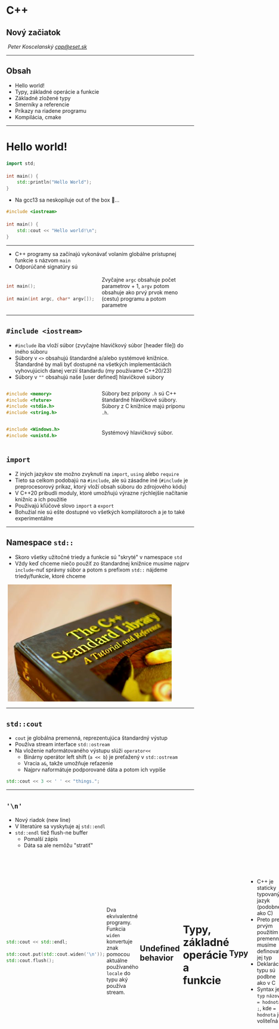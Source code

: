# C++

## Nový začiatok

*Peter Koscelanský <cpp@eset.sk>* <!-- .element: class="author" -->

---

## Obsah

* Hello world!
* Typy, základné operácie a funkcie
* Základné zložené typy
* Smerníky a referencie
* Príkazy na riadene programu
* Kompilácia, cmake

---

# Hello world!

```cpp
import std;

int main() {
    std::println("Hello World");
}
```

* Na gcc13 sa neskopiluje out of the box 🧐...
<!-- .element: class="fragment" -->


```cpp
#include <iostream>
 
int main() {
    std::cout << "Hello world!\n";
}
```

---

* C++ programy sa začínajú vykonávať volaním globálne prístupnej funkcie s názvom `main`
* Odporúčané signatúry sú

<div style="display: flex; align-items: center;">
<div style="flex: 1;">

```cpp
int main();

int main(int argc, char* argv[]);
```
</div>
<div style="flex: 1;">

Zvyčajne `argc` obsahuje počet parametrov + 1, `argv` potom obsahuje ako prvý prvok meno (cestu) programu a potom parametre
</div>
</div>

---

## `#include <iostream>`

* `#include` iba vloží súbor (zvyčajne hlavičkový súbor [header file]) do iného súboru 
* Súbory v `<>` obsahujú štandardné a/alebo systémové knižnice. Štandardné by mali byť dostupné na všetkých implementáciách vyhovujúcich danej verzií štandardu (my používame C++20/23)
* Súbory v `""` obsahujú naše [user defined] hlavičkové súbory

<div style="display: flex; align-items: center;">
<div style="flex: 1;">

```cpp
#include <memory>
#include <future>
#include <stdio.h>
#include <string.h>
```
</div>
<div style="flex: 1;">

Súbory bez prípony `.h` sú C++ štandardné hlavičkové súbory. Súbory z C knižnice majú príponu `.h`. 
</div>
</div>

<div style="display: flex; align-items: center;">
<div style="flex: 1;">

```cpp
#include <Windows.h>
#include <unistd.h>
```
</div>
<div style="flex: 1;">

Systémový hlavičkový súbor.
</div>
</div>


## `import`

* Z iných jazykov ste možno zvyknutí na `import`, `using` alebo `require`
* Tieto sa celkom podobajú na `#include`, ale sú zásadne iné (`#include` je preprocesorový príkaz, ktorý vloží obsah súboru do zdrojového kódu)
* V C++20 pribudli moduly, ktoré umožňujú výrazne rýchlejšie načítanie knižníc a ich použitie
* Použivajú kľúčové slovo `import` a `export`
* Bohužial nie sú ešte dostupné vo všetkých kompilátoroch a je to také experimentálne

---

## Namespace `std::`

* Skoro všetky užitočné triedy a funkcie sú "skryté" v namespace `std`
* Vždy keď chceme niečo použiť zo štandardnej knižnice musíme najprv `include`-nuť správny súbor a potom s prefixom `std::` nájdeme triedy/funkcie, ktoré chceme 

![Kniha C++ štandardná knižnica](./lectures/2_basics/c++-standard-lib.png)

---

## `std::cout`

* `cout` je globálna premenná, reprezentujúca štandardný výstup
* Používa stream interface `std::ostream`
* Na vloženie naformátovaného výstupu slúži `operator<<`
    * Binárny operátor left shift (`a << b`) je preťažený v `std::ostream`
    * Vracia `a&`, takže umožňuje reťazenie 
    * Najprv naformátuje podporované dáta a potom ich vypíše

```cpp
std::cout << 3 << ' ' << "things.";
```

---

## `'\n'`

* Nový riadok (new line)
* V literatúre sa vyskytuje aj `std::endl`
* `std::endl` tiež flush-ne buffer
    * Pomalší zápis
    * Dáta sa ale nemôžu "stratiť"

<div style="display: flex; align-items: center;">
<div style="flex: 1;">

```cpp
std::cout << std::endl;

std::cout.put(std::cout.widen('\n'));
std::cout.flush();
```
</div>
<div style="flex: 1;">

Dva ekvivalentné programy. Funkcia `widen` konvertuje znak pomocou aktuálne používaného `locale` do typu aký používa stream.
</div>

---

## Undefined behavior

![Unicorns and rainbows](./lectures/2_basics/unicorn.png)

---

# Typy, základné operácie a funkcie

---

## Typy

* C++ je staticky typovaný jazyk (podobne ako C)
* Preto pred prvým použitím premennej musíme definovať jej typ
* Deklarácie typu sú podbne ako v C
* Syntax je `typ` `názov` `= hodnota` `;`, kde `= hodnota` je voliteľná

```cpp
int i; // signed integer uninitialized (0 or undefined)
```

---

## Primitívne typy

* Všetky typy z jazyka C sú podporované

```cpp
int i; // signed integer uninitialized (0 or undefined)
unsigned int u = 1337ul; // unsigned integer
bool ok = false; // true/false
double pi = 3.14159; // floating point double precision
float e = 2.71828f; // floating point single precision
char c = 'a'; // variant of ISO646 - ASCII
size_t n = 1'000'000'000; // possible to separate with "'"
```

* `short`, `long`, `long long` (rozdielne znamienkové signed typy)
* `unsigned short`, `unsigned`, `unsigned long` (pre neznamienkové typy)

---

## Presná bitová veľkosť

* `long` je na niektorej platforme 32bit a na inej 64bit, podobne aj `size_t`
* Riešia to typy definované v súbore `#include <cstdint>`
* Nemusia byť definované na všetkých platformách (`CHAR_BITS == 8`)
* Odporúčame zvyknúť si skoro vždy používať tieto typy

```cpp
int8_t i8 = 127;
int16_t i16 = 32'000;
uint32_t u32 = 4'000'000'000;
int64_t i64 = 10'000'000'000'000;
```

note: CHAR_BITS je nastavené na číslo, ktoré reprezentuje počet bitov c type `char`. Všetky platformy (napr. POSIX), ale požadujú `8`.

---

## Usporiadanie v pamäti

* Každá premenná ma v pamäti miesto, ktoré sa dá zistiť pomocou operátora `&`
* Veľkosť typov je do istej miery závislá od implementácie a dá sa zistiť pomocou operátora `sizeof`
* Veľkosti sú v "char units" a nie bajtoch (zvyčajne je ale char unit 8bitov)

<div style="display: flex; align-items: center;">
<div style="flex: 1;">

```cpp
std::cout << sizeof(bool) << '\n'; // 1
std::cout << sizeof(short) << '\n'; // 2
std::cout << sizeof(float) << '\n'; // 4
std::cout << sizeof(long) << '\n'; // 4
std::cout << sizeof(long long) << '\n'; // 8
std::cout << sizeof(double) << '\n'; // 8
```
</div>
<div style="flex: 1;">

Na MS Windows Visual Studio je `long` 4, na gcc je 8.
</div>


## `std::adressof`

* Operátor `&` má jeden problém, môže byť preťažený a potom nevracia adresu premennej
* Je to síce zlý dizajn, ale keď budeme používať kód napísaný inými ľuďmi, môže sa to stať
* Riešením je použiť funkciu `std::addressof` z hlavičkového súboru `<memory>`

```cpp
#include <memory>

int* p = std::addressof(x);
```

---

## Zarovnanie typov (alignment)

* Každý typ má požiadavku na zarovnanie v pamäti (na aký násobok musí začať adresa typu)
   * Typ so zarovnaním 4 musí začínať na adrese deliteľnej 4, teda `0x0badc0d8` je OK, `0x0badc0d5` už nie
* V C++11 pribudol operátor `alignof`, ktorý vráti zarovnanie typu
* Zarovnanie je dôležité pre efektivitu a správne fungovanie na niektorých architektúrach

```cpp
std::cout << alignof(char) << '\n';    // Typicky 1
std::cout << alignof(int) << '\n';     // Typicky 4
std::cout << alignof(double) << '\n';  // Typicky 8

struct alignas(16) aligned_struct {
    int x;
};
std::cout << alignof(aligned_struct) << '\n'; // 16
```

---

## Neinicializované premenné

* Vždy inicializujte všetky premenné
    * Niektoré majú zmysluplný defaultný konštruktor 
    * Niektoré treba inicializovať explicitne

```cpp
int i = 4; // OK explicit
std::string s = "string"; // OK explicit
int j; // wrong 
std::string t; // OK, string has constructor 

int *p = nullptr; //OK
int *r; // wrong
```

---

## Deklarácia premenných

* Vždy deklarujte premenné najneskôr ako sa dá
    * Premenné patria do najvnútornejšieho scope-u
    * Toto pravidlo podporuje predchádzajúce

```cpp
int i = 0; // wrong
for (i = 0; i < 10; ++i) { } 

for (int j = 0; j < 10; ++j) { } // OK
```

<div style="display: flex; align-items: center;">
<div style="flex: 7;">

```cpp
int k = 0;
for (int i = 0; i < 10; ++i) {
    k = i * i;
    // use k
}
```
</div>
<div style="flex: 1;">
❌
</div>
</div>

<div style="display: flex; align-items: center;">
<div style="flex: 7;">

```cpp
for (int i = 0; i < 10; ++i) {
    int k = i * i;
    // use k
}
```
</div>
<div style="flex: 1;">
✅
</div>
</div>


### Existuje jedna výnimka 

* V cykloch, ktoré sú krátke a vykonávajú sa často, môžeme ušetriť veľa alokácií ak presunieme niektoré premenné pred cyklus (stále ich treba inicializovať)

```cpp
for (int i = 0; i < n; ++i) {
    std::string bad = "Very long... string";
    // use string
}
```

```cpp
std::string good;
for (int i = 0; i < n; ++i) {
    good.assign("Very long... string");
    // use string
}
```

* Neplatí pre typy ako `int`, `double` a smerníky. Ich inicializácia nič nestojí. 

---

## C++ špeciality

<div style="display: flex; align-items: center;">
<div style="flex: 1;">

```cpp
int i = 7;
```
</div>
<div style="flex: 1;">

```cpp
int j(7);
```
</div>
<div style="flex: 1;">

```cpp
int k{ 7 };
```
</div>
</div>

* Okrúhle zátvorky pridané pre kompatibilitu s konštruktormi 
* Kučeravé zátvorky (C++11) pre lepšiu inicializáciu a chytenie bežných chýb počas kompilácie
* Primitívne typy by mali byť hneď inicializované

```cpp
int i = 4.2; // warning narrowing
int j(4.2); // warning narrowing
int k{ 4.2 }; // error
```


## Automatická dedukcia

* V C++11 štandarde predefinovali význam kľúčového slova `auto`

```cpp
auto i = 5; // int  
auto j = 7.5; // double 
auto sq = sqrt(i); // whatever returns sqrt (double in this case)
auto first_name = "Bjarne"; // const char*, not std::string
auto surname = std::string("Stroustrup"); // std::string

auto *ptr = &i; // int 
auto ptr = &i; // int*
auto* ptr = i; // compilation error  
```

* `auto*` sa nedá použiť ak vydedukovaný typ nie je smerník


* Ak potrebujeme presné číslené typy musíme použiť suffixy
   * `u` alebo `U` pre `unsigned int`
   * `l` alebo `L` pre `long`
   * `ll` alebo `LL` pre `long long`
   * `zu` pre `size_t` (C++23)

```cpp
auto a = 10l; // long
auto b = 20ul; // unsigned long
auto c = 30ull; // usigned long long
```


## Pridlhé názvy typov 

* Týka sa hlavne šablón (`template`s)
* Slovo `auto` umožní odstrániť veľa nezaujímavého písania a šumu
* Netreba to ale preháňať

```cpp
#include <map>
#include <utility>
#include <string>
 
int main() {
    std::map<std::string, std::pair<std::string, int>> employees;
 
    auto it = employees.find("Herb Sutter"); 
    std::map<std::string, std::pair<std::string, int>>::iterator it2 = it;
}

```

---

## Almost always use `auto`

* Herb Sutter prišiel s myšlienkou, že vždy by sme mali používať `auto`

<div style="display: flex; align-items: center;">
<div style="flex: 1;">

```cpp
short i = 7;
std::string s = "default";
short* = &i;
```
</div>
<div style="flex: 1;">

```cpp
auto i = short(7);
auto s = std::string("default");
auto* = &i;
```
</div>
</div>

* Vyzerá to, že by to mohlo byť menej efektívne (kópia?) ale v skutočnosti si s tým kompilátor poradí
* Výhodou je, že typ nemôže ostať neinicializovaný, keďže `auto x;` je chyba kompilácie
* Rovnako ak zmeníme jeden typ, pomocou `decltype` vieme automaticky upraviť ďalšie

<div style="display: flex; align-items: center;">
<div style="flex: 1;">

```cpp
float f = 1.23;
float g = 0;
```
</div>
<div style="flex: 1;">

```cpp
auto f = 1.23f;
decltype(f) g = 0;
```
</div>
</div>

---

## `enum`

* `enum` je v podstate iba pomenované celé číslo
* Problém je, že takéto `enum`y nám zaplňujú globálny namespace, kedže hodnoty sa dá použiť bez názvu `enum`u

<div style="display: flex; align-items: center;">
<div style="flex: 1;">

```cpp
enum color {
  red = 0,
  blue, // 1
  green = 10,
  yellow, // 11
};
```
</div>
<div style="flex: 1;">

```cpp
color a = red;
color b = color::blue;
auto c = green;
int d = yellow;
```
</div>
</div>

<div class="fragment">

* Všetky premenné vpravo sa podarí skompilovať
* Často sa hodnoty `enum`u prefixovali názvom (napr. `color_red`, `color_blue`, `color_green` ...)
</div>


### scoped enums

* V C++11 pribudla možnosť vytvoriť scoped enums
* Používa sa kľúčové slovo `class`

<div style="display: flex; align-items: center;">
<div style="flex: 1;">

```cpp
enum class color {
  red = 0,
  blue, // 1
  green = 10,
  yellow, // 11
};
```
</div>
<div style="flex: 1;">

```cpp
color a = red;
color b = color::blue;
auto c = green;
int d = yellow;
int e = color::yellow;
```
</div>
</div>

<div class="fragment">

* Iba predmenná `b` vpravo sa podarí skompilovať
* Strácame automatickú konverziu na `int`
</div>


### fixed underlying type

* Každý `enum` má číselný typ, ktorý tvorí jeho základ, tento určuje veľkosť aj zarovnanie
* Pred C++11 mal každý enum typ `int` (alebo iný číselný typ, ktorý vie reprezentovať všetky hodnoty `enum`u)
* Od C++11 to vieme priamo definovať

<div style="display: flex; align-items: center;">
<div style="flex: 1;">

```cpp
enum color : uint32_t {
  red = 0,
  blue, // 1
  green = 10,
  yellow, // 11
};
```
</div>
<div style="flex: 1;">

```cpp
enum class color : uint32_t {
  red = 0,
  blue, // 1
  green = 10,
  yellow, // 11
};
```
</div>
</div>

---

## Základné operácie

* Všetky `+`, `-`, `*`, `/`, `%`, `++`, `--`, `|`, `&`, `^`, `&&`, `||`, `==`, `!=`, `<=`, `>=`, `<`, `>`, `=`, `?:`, `!`, `~` pracujú ako sa od nich očakáva, dokonca sú preťažené pre zložitejšie typy (tam kde to dáva zmysel)
* Precedencia je definovaná v štandarde, pri pochybnostiach je lepšie použiť zátvorky
* **PROTIP**: Nikdy neignorujte upozornenia kompilátora (ako napríklad priradenie v `if` príkaze)


<table style="font-size: 70%;">
  <tr>
    <th>Meno</th>
    <th>Operátor</th>
    <th>Príklad</th>
    <th>Výsledok</th>
  </tr>
  <tr>
    <td>Operátor priradenia</td>
    <td><code>=</code></td>
    <td><code>a = b</code></td>
    <td><code>a</code> bude mať rovnakú hodnotu ako <code>b</code>, výsledkom je <code>&a</code></td>
  </tr>
  <tr>
    <td>Aritmeticke operátory</td>
    <td><code>+</code>, <code>-</code>, <code>*</code></td>
    <td><code>a + b</code></td>
    <td>Ako štandardné matematické operácie, výsledkom je nová hodnota</td>
  </tr>
  <tr>
    <td>Operátor delenia</td>
    <td><code>/</code></td>
    <td><code>a / b</code></td>
    <td>Ak sú oba typy celočíselné, tak celočíselné delenie, inak bežné floating point delenie</td>
  </tr>
  <tr>
    <td>Operátor zvyšku</td>
    <td><code>%</code></td>
    <td><code>a % b</code></td>
    <td>Zvyšok po celočíselnom delení, funguje ina celočíselných hodnotách</td>
  </tr>
  <tr>
    <td>Aritmetické priradenia</td>
    <td><code>+=</code>, <code>-=</code>, <code>*=</code>, <code>/=</code>, <code>%=</code></td>
    <td><code>a += b</code></td>
    <td>Rovnaké ako <code>a = a + b;</code>.</td>
  </tr>
  <tr>
    <td>Prefix/postfix inkrement</td>
    <td><code>++</code>, <code>--</code></td>
    <td><code>++a</code></td>
    <td>Rovnaké ako <code>a += 1;</code>.</td>
  </tr>
  <tr>
    <td>Relačné operátory</td>
    <td><code><=</code>, <code>>=</code>, <code>==</code>, <code>!=</code>, <code><</code>, <code>></code></code></td>
    <td><code>a <= b</code></td>
    <td>Výsledok je <code>true</code> alebo <code>false</code>, <code>!=</code> je nerovnosť.</td>
  </tr>
  <tr>
    <td>Logické operátory</td>
    <td><code>&&</code>, <code>||</code></td>
    <td><code>a && b</code></td>
    <td>Výsledok je <code>true</code> ak sú <code>a</code> aj <code>b</code> pravda, inak <code>false</code>.</td>
  </tr>
  <tr>
    <td>Operátor negácie</td>
    <td><code>!</code></td>
    <td><code>!a</code></td>
    <td>Výsledok je <code>true</code> ak je <code>a</code> nepravda, a naopak.</td>
  </tr>
  <tr>
    <td>Bitové operácie</td>
    <td><code>&</code>, <code>|</code>, <code>^</code></td>
    <td><code>a & b</code></td>
    <td>Výsledok je bitový AND.</td>
  </tr>
  <tr>
    <td>Address of</td>
    <td><code>&</code></td>
    <td><code>&a</code></td>
    <td>Adresa premennej <code>a</code>.</td>
  </tr>
  <tr>
    <td>Dereferencia</td>
    <td><code>*</code></td>
    <td><code>*a</code></td>
    <td>Hodnota na adrese v premennej <code>a</code>.</td>
  </tr>
</table>


### Príklad 

```cpp
int a{ 7 * 5 }; // 35
int b{ 12 / 5 }; // 2
int c{ a++ }; // 35, a: 36
double f{ 12 / 5 }; // 2
double g{ 12 / 5. }; // 2.4 (actually 2.399999999999)
```

```cpp
bool even_c = (c % 2) == 0;
bool lower_f = f < g;
bool ok = even_c && !lower_f;
```

```cpp
unsigned x = 0x000000ff; // 255
unsigned char b = 0b11010001; // 209
unsigned y = ~x | 1; // 0xffffff01
unsigned z = x & y; // 0x00000001
```

```cpp
int a = 10;
a += 7; // 17, a = a + 7
a %= 6; // 5, a = a % 6
a ^= a; // 0, a = a XOR a
```

---

## Používajte zátvorky

```cpp
int i = 0x10001001;
if (i & 2 == 2) {
  std::cout << "Will this print?\n";
}
```

<div class="fragment">

Áno. `==` má vyššiu precedencia ako `&`.

```cpp
int i = 0x10001001;
if ((i & 2) == 2) {
  std::cout << "Will this print?\n";
}
```

Občas je to v poriadku aj bez, záleží aj od osobných preferencií

```cpp
int i = 1;
if (i == 2 || i == 3) {
  std::cout << "i is 2 or 3.\n";
}
```
</div>

---

## Ternárny operátor

* `?:` je jediný operátor, ktorý používa tri operandy
* Užitočný pri jednoduchých podmienkach
* `a = pred ? op1 : op2;`
* Ak je predikát (`pred`) splnený, potom je výsledok `op1`, inak `op2`

```cpp
bool b = true /* some predicate */;
auto t = b ? 1 : 4; // 1
auto u = !b ? 1.0 : 4; // 4.
auto v = b ? 1 : "4"; // will not compile
```

Druhý a tretí operand musia byť kompatibilné, inak zlyhá kompilácia.


### C vs C++

Ternárny operátor sa vyhodnocuje trochu inak v C

```cpp
int a, b;
// fill up a

a>=0? b=1 : b=2;
```

<div class="fragment">

V C sa nedá skompilovať

```cpp
(a>=0 ? b=1 : b) = 2; // illegal in C
```

C++ má iné pravidlá

```cpp
a >= 0 ? (b = 1) : (b = 2); // OK C++
```
</div>

---

## Funkcie

* Funkcie musia mať, rovnako ako v C, návratový typ a zoznam parametrov
* Hodnoty sa vracajú z funkcií pomocou kľúčového slova `return`
* Ak je návratový "typ" `void`, potom funkcia nevracia nič a `return` iba skončí vykonávanie

```cpp
int rectangle(int a, int b) {
  return 2*a*b + 2*a*a + 2*b*b;
}
```

```cpp
void print_rectangle(int a, int b) {
  std::cout << rectangle(a, b) << '\n';
  return; // no need to add return as last statement
}
```

Ak má funkcia návratový typ, potom musí obsahovať aspoň jeden `return`.


### Aký je výsledok nasledujúceho kódu

```cpp
int a = 1; 
int k = std::max(++a, a++);
```
<div class="fragment">

Jedna z často vyskytujúcich odpovedí je 2, pretože výsledkom prefixového inkrementu je už zväčšená hodnota 

```cpp
int k = std::max(2, 1); // ++a is evaluated first
```

```cpp
int k = std::max(3, 1); // a++ is evaluated first
```
</div>

<div class="fragment">

Poradie vyhodnocovania parametrov funkcie je nedefinované (nešpecifikované od C++17)
</div>


### Sekvenčné body (sequence points)

* Sekvenčné body sú miesta v programe, kde sa garantuje, že všetky vedľajšie efekty predchádzajúcich vyhodnotení boli dokončené, a žiadne vedľajšie efekty nasledujúcich vyhodnotení ešte nezačali.
* Pred samotným vykonaním funkcie sa najprv vyhodnotia všetky jej parametre, ale ich poradie vyhodnotenia nie je garantované.
* Medzi dvoma sekvenčnými bodmi sa konkrétna premenná môže modifikovať maximálne jedenkrát. Ak sa premenná modifikuje viackrát medzi sekvenčnými bodmi, nastáva nedefinované správanie.
* Vyhnite sa používaniu operátorov `++`, `--` a `=` (priradenie) v rámci komplexných výrazov, najmä ak sa tieto operátory aplikujú na tú istú premennú. Napríklad výraz ako `std::max(++a, a++)` má nedefinované správanie, pretože poradie vyhodnotenia parametrov nie je garantované.

Od C++17 sa už nepoužíva termín "sequence points", ale hovorí sa o "sequenced before" (sequenced relationships), ktoré presnejšie definujú poradie operácií.

---

# Základné "zložené" typy

---

## Polia

* Jednoduché C polia sú tiež funkčné v C++
* Najrýchlejšie, pretože polia sú vložené do objektov (funkcií)
* Alokované na stack-u

```cpp
int a[100]; // array of 100 ints
char b[sizeof(a)]; // array of 400(?) chars
bool c[10][10]; // array of 10 arrays of 10 bools
```

* Nevýhody
   * Veľkosť musí byť známa počas kompilácie, `int a[n];` je platné C99, ale nie C++20
   * Zaberá pamäť, aj keď program nevyužíva celú kapacitu 
* V poriadku do pár stoviek bajtov


### Inicializácia poľa

<ul>
  <!-- we need this to compensate for default margin and i do not want to create new one off class -->
  <style scoped>
    p {
        margin: 0.3em !important;
    }
  </style>
  <li style="display: flex;">
    <div style="flex: 1;">

```cpp
int x[10];
```
</div>
    <div style="flex: 2;">
  
Pole desiatich `int`ov, ktoré *nie je* inicializované.
</div>
  </li>

  <li class="fragment" style="display: flex;">
    <div style="flex: 1;">

```cpp
std::string x[10];
```
</div>
    <div style="flex: 2;">
  
Pole desiatich `std::string`ov, ktoré sú inicializované na prázdne reťazce.
</div>
  </li>

  <li class="fragment" style="display: flex;">
    <div style="flex: 1;">

```cpp
int x[10] = {};
```
</div>
    <div style="flex: 2;">
  
Pole desiatich `int`ov, ktoré *je* inicializované na hodnoty `0`.
</div>
  </li>

  <li class="fragment" style="display: flex;">
    <div style="flex: 1;">

```cpp
int x[10] = { 1, 2, 3};
```
</div>
    <div class="fragment" style="flex: 2;">
  
Pole desiatich `int`ov, ktoré *je* inicializované na hodnoty `1, 2, 3, 0, 0, ...`.
</div>
  </li>

  <li class="fragment" style="display: flex;">
    <div style="flex: 1;">

```cpp
int x[] = { 1, 2, 3 };
```
</div>
    <div style="flex: 2;">
  
Pole troch `int`ov, ktoré *je* inicializované na hodnoty `1, 2, 3`.
</div>
  </li>

  <li class="fragment" style="display: flex;">
    <div style="flex: 1;">

```cpp
int x[3] = { 1, 2, 3, 4 };
```
</div>
    <div style="flex: 2;">
  
Kompilačná chyba (*too many initializers*).
</div>
  </li>

</ul>


### Prístup k prvkom poľa

* Máme na výber `operator[]`, alebo priamo aritmetiku so smerníkmi (preferujeme operátor)
* Polia vždy začínajú na indexe `0` [zero based]
* Veľkosť poľa vieme získať pomocou `std::size`

```cpp
int arr[] = { 1, 2, 3, 4, 5 }; // we can omit array size
// then it will have size to accomodate all elements
bool ok = arr[0] == 1; // true
int undef = arr[5]; // undefined behavior (bad)
arr[arr[0] + 2] = 3; // { 1, 2, 3, 3, 5 }

for (size_t i = 0; i < std::size(arr); ++i) { // why ++i
  std::cout << arr[i] << '\n';
}

```

* Kedysi sa namiesto `std::size` používal `countof` trik. 

```c
#define countof(arr) (sizeof(arr)/sizeof(arr[0]))
```

---

## C-reťazce

* Reťazce v C sú iba polia plné znakov ukončené špeciálnym null znakom `'\0'`
* Preto sa im tiež hovorí aj *null terminated strings*

<div style="display: flex;">
<div style="flex: 1;">

```cpp
char s[] = "ABCDE";
```
</div>
<div style="flex: 2;">
  
Pole šiestich znakov, ekvivalentné `{'A', 'B', 'C', 'D', 'E', '\0'}`.
</div>
</div>

<div style="display: flex;">
<div style="flex: 1;">

```cpp
char first = s[0];
char last = s[4]
char terminator = s[5];
```
</div>
<div style="flex: 2;">
  
`first` má hodnotu `'A'`, `last` je `'E'` a `terminator` je `'\0'`
</div>
</div>

<div style="display: flex;">
<div style="flex: 1;">

```cpp
s[2] = 'X';
std::cout << s << '\n';
```
</div>
<div style="flex: 2;">
  
Vypiše `"ABXDE"`, stringy môžeme aj modifikovať. 
</div>
</div>

<div style="display: flex;">
<div style="flex: 1;">

```cpp
char s1[10] = "12345";
s1[7] = 7;
std::cout << s1 << '\n'; // 12345
// stop at first \0
```
</div>
<div style="flex: 2;">
  
Vyrobí pole desiatich znakov a mieste `0` až `4` bude string `"12345"`, ostatné znaky budú inicializované na `\0`
</div>
</div>


### Porovnávanie reťazcov

<div style="display: flex;">
<div style="flex: 1;">

```cpp
const char* str;

if (str == "Name:") {
  // ... 
}
```
</div>
<div style="flex: 1;">
  
```cpp
const char* str;

if (strcmp(str, "Name:")) {
  // ... 
}
```
</div>
</div>

* Prvá možnosť iba porovná smerníky (adresy), pretože C-reťazec je pole a polia sa automaticky konvertujú na smerníky. Literál je tiež pole
* Ak chceme porovnať obsah reťazcov, pomôže nám volanie funkcie zo štandardnej knižnice `strcmp`
* C-reťazce sú najrozšírenejším typom reťazcov na interface-och (sú najviac portable)


### Raw literals

* Konštrucií `"string"` sa hovorí aj literál
* Ak chceme v rámci neho použiť niektoré znaky (nový riadok, `"`, `'\'`, ...) musíme ich escapovať pomocou `\`
* Niektoré reťazce vyzerajú veľmi zle so všetkých escape sekvenciami (regex, cesty k súborom...)
* Môžeme použiť raw literály. **R**"**delimiter(**string**)delimiter**", delimiter je nepovinný a užitočný hlavne ak samotný reťazec obsahuje znak `)`

<div style="display: flex;">
<div style="flex: 1;">

```cpp
const char path[] = "\"C:\\Users\\cppseminar\"";
```
</div>
<div style="flex: 1;">
  
```cpp
const char path[] = R"("C:\Users\cppseminar")";
```
</div>
</div>

<div style="display: flex;">
<div style="flex: 1;">

```cpp
const char json[] = R"({
  "author": "Bjarne",
  "version": "C++20 (2022)"
})";
```
</div>
<div style="flex: 1;">
  
```cpp
const char json[] = R"###({
  "author": "Bjarne",
  "version": "C++20 (2022)"
})###";
```
</div>
</div>


### Operácie s C-stringami

* Vždy sa uistite, že máte reťazce naozaj ukončené nulou, inak sa môžu stať zlé veci (undefined behavior)

```cpp
const char* str = "Hello";
std::cout << strlen(str) << '\n'; // 5
// str[strlen(str)] == 0

char msg[128];
strcpy(msg, str); // copy, make sure buffer is long enough
strcat(msg, " world!"); // concatenation

std::cout << msg << '\n'; // My stringMy string
strstr(msg, "rld"); // returns pointer to string or NULL
```

* Všetky operácie z C sú podporované
* `strpbrk`, `strspn`, `strtok`...

note: strpbrk - Scans the null-terminated byte string pointed to by dest for any character from the null-terminated byte string pointed to by breakset, and returns a pointer to that character. strspn - Returns the length of the maximum initial segment (span) of the null-terminated byte string pointed to by dest, that consists of only the characters found in the null-terminated byte string pointed to by src. 

---

## Štruktúry

* Používame kľúčové slovo `struct` a spravidla ich nebudeme `typedef`-ovať ako v C
* V C++ máme aj `class`, ale o tom neskôr

```cpp
struct point {
  float x;
  float y;
}; // semicolon is ultracritical!!!

struct circle {
  point p; // structure inside structure
  float radius;
  int color;
  char name[32]; // array in structure
};
```


### Inicializácia štruktúr

* Štandardne je štruktúra neinicializovaná, takže čítanie jej hodnôť je nedefinované správanie (tieto pravidlá sú iné ak máme definovaný konštruktor, ale o tom neskôr)

<ul>
  <li style="display: flex;">
    <div style="flex: 2;">

```cpp
point p = { 7, 9 };
```
</div>
    <div style="flex: 3;">
  
Členské premenné štruktúry vieme priamo inicializovať pomocou `{}`. *aggregate initialization*
</div>
  </li>
  <li style="display: flex;">
    <div class="fragment" style="flex: 2;">

```cpp
point p = { 7 };
```
</div>
    <div class="fragment" style="flex: 3;">
  
Členská premenná `x` sa nastaví na `7`, `y` sa inicializuje pomocou `int{}`, teda `0`.
</div>
  </li>
  <li class="fragment" style="display: flex;">
    <div style="flex: 2;">

```cpp
circle c = { { 7, 9 }, 5.0, 1 };
```
</div>
    <div style="flex: 3;">
  
Inicializéry môžu byť aj vnorené.
</div>
  </li>
</ul>


<div style="display: flex;">
<div style="flex: 2;">

```cpp
circle c = { 
  .radius = 5.0, 
  .color = 0xffc0cb 
};
```
</div>
<div style="flex: 3;">
  
Môžeme aj vymenovať členov, ktoré sa majú inicializovať

* Ostatné sa inicializujú na `0` (alebo default konštruktora)
* Musia byť v poradí ako sú v štruktúre, inak chyby kompilácie
* C++20 designated initializers
</div>
</div>


### Prístup k prvkom

* Pomocou operátora `.`

```cpp
point p = { 7, 9 };
point q;
q = p; // copy
q.x = 0; // p.x is still 7

circle c;
c.radius= 10;
c.p.x = 7.5;
c.p.y = 12;
```

---

# Pointers and references

---

## Smerníky (pointers) a referencie

* Každá (pomenovaná) premenná má v pamäti svoje miesto
* Adresu tohto miesta vieme získať pomocou unárneho operátora `&`
* Opačný proces, získanie hodnoty na adrese, sa robí pomocou operátora dereferencie `*`
* Referencia je iba alias inej premennej (vnútorne je implementovaná ako smerník)

![xkcd komix o smernikoch](./lectures/2_basics/pointers.png)


##  Null smerník

<div style="display: flex; align-items: center;">
<div style="flex: 6;">

* Adresa (`0`) je rezervovaná ako neplatná 
* Užitočné na identifikáciu neinicializovaného smerníka 
* Dereferencia invalidného smerníka je nedefinovaná
* Konštanty pre null
   * `NULL`, makro z jazyka C
   * `0`, starý C++ typ
   * `nullptr`, preferované v moderných C++
</div>
<div style="flex: 4;">
<a href="https://www.youtube.com/watch?v=HSmKiws-4NU">
  <img src="./lectures/2_basics/null_pointer.jpg" alt="wrestler dereferencing a null pointer" />
</a>
</div>
</div>


## `int *a` alebo `int* a`?

* Oba zápisy sú ekvivalentné
* Pozor ale pri inicializácií viacerých premenných na jednom riadku <small>(čo inak skôr neodporúčame)</small>

<ul>
  <li class="fragment" style="display: flex;">
    <div style="flex: 1;">

```cpp
int *a, b;
```
</div>
    <div style="flex: 5;">
  
Premenná `a` je smerník `int*`, premenná `b` je typu `int`.
</div>
  </li>
  <li class="fragment" style="display: flex;">
    <div style="flex: 1;">

```cpp
int* a, b;
```
</div>
    <div style="flex: 5;">
  
Premenná `a` je smerník `int*`, premenná `b` je typu `int`.
</div>
  </li>
  <li class="fragment" style="display: flex;">
    <div style="flex: 1;">

```cpp
int *a, *b;
```
</div>
    <div style="flex: 5;">
  
Premenná `a` je smerník `int*`, premenná `b` je smerník `int*`.
</div>
  </li>
</ul>

---

## Základné operácie so smerníkami

<ul>
  <li style="display: flex;">
    <div style="flex: 2;">

```cpp
int a; 
int b = 7;
```
</div>
    <div style="flex: 3;">
  
Premenná `a` je neinicializovaná, premenná `b` má hodnotu `7`.
</div>
  </li>
  <li class="fragment" style="display: flex;">
    <div style="flex: 2;">

```cpp
int *a_ptr = &a;
int *b_ptr = &b;
```
</div>
    <div style="flex: 3;">
  
Premenná `a_ptr` je nainicializovaná na smerník na `a`, premenná `b_ptr` na `b`.
</div>
  </li>
  <li class="fragment" style="display: flex;">
    <div style="flex: 2;">

```cpp
int c = *a_ptr;
```
</div>
    <div style="flex: 3;">
  
Nedefinované správanie, keďže `a` nie je inicializovaná a čítať neinicializovanú pamäť je undefined.
</div>
  </li>
  <li class="fragment" style="display: flex;">
    <div style="flex: 2;">

```cpp
*a_ptr = 1;
```
</div>
    <div style="flex: 3;">
  
OK, `a` inicializujeme na `1`.
</div>
  </li>
  <li class="fragment" style="display: flex;">
    <div style="flex: 2;">

```cpp
b_ptr = a_ptr;
```
</div>
    <div style="flex: 3;">
  
OK, smerník na `b` zmeníme, aby ukazoval na `a` .
</div>
  </li>
  <li class="fragment" style="display: flex;">
    <div style="flex: 2;">

```cpp
*b_ptr = b;
```
</div>
    <div style="flex: 3;">
  
OK, `a` nainicializujeme na hodnotu `b` teda `7`.
</div>
  </li>
</ul>


### Null smerník

<ul>
  <li style="display: flex;">
    <div style="flex: 2;">

```cpp
int a = 0;

int *ptr = std::addressof(a);
```
</div>
    <div style="flex: 3;">

Nemusíme použiť operátor `&`, ale funkciu `std::addressof`.
</div>
  </li>
  <li style="display: flex;">
    <div style="flex: 2;">

```cpp
ptr = 0;
```
</div>
    <div style="flex: 3;">

`ptr` je null smerník.
</div>
  </li>
  <li style="display: flex;">
    <div style="flex: 2;">

```cpp
ptr = NULL;
```
</div>
    <div style="flex: 3;">

`ptr` je null smerník.
</div>
  </li>
  <li style="display: flex;">
    <div style="flex: 2;">

```cpp
ptr = nullptr;
```
</div>
    <div style="flex: 3;">

`ptr` je null smerník.
</div>
  </li>
  <li class="fragment" style="display: flex;">
    <div style="flex: 2;">

```cpp
*ptr = 0;
```
</div>
    <div style="flex: 3;">

Nedefinované správanie.
</div>
  </li>
  <li class="fragment" style="display: flex;">
    <div style="flex: 2;">

```cpp
std::cout << ptr;
```
</div>
    <div style="flex: 3;">

Samotný smerník čítať môžeme.
</div>
  </li>
</ul>


### Segmentation fault

* Zďaleka najčastejšou chybou v C++ programoch je Segmentation fault (Access violation)
* `0xC0000005`
* Príčiny
   * Čítanie neexistujúcej pamäte
   * Zapisovanie pamäte iba na čítanie *read only*
* Chyby
   * Pretečenie *Buffer overflow*
   * Dereferencovanie nulového smerníka


### Array to pointer decay

* Polia sú automaticky konvertované (*array decay*) na smerníky

```cpp
void f(int* ptr) {
  std::cout << ptr[0];
}

int a[100] = { 1, 2 };
f(a); // will work
```

<div class="fragment">

```cpp
// const char[] will disable string pooling 
const char array[] = "My string";
 
// just pointer, not array of chars
const char *pointer = "My string";
```
</div>

<ul>
  <li style="display: flex;">
    <div class="fragment" style="flex: 2;">

```cpp
sizeof(array) == sizeof(pointer)
```
</div>
    <div class="fragment" style="flex: 3;">
  
`false`, veľkosť smerníka je vždy rovnaká.
</div>
  </li>
  <li style="display: flex;">
    <div class="fragment" style="flex: 2;">

```cpp
(void*)array == (void*)&array;
```
</div>
    <div class="fragment" style="flex: 3;">
  
`true`, pole sa vie implicitne konvertovať na smerník.
</div>
  </li>
  <li style="display: flex;">
    <div class="fragment" style="flex: 2;">

```cpp
(void*)pointer == (void*)&pointer;
```
</div>
    <div class="fragment" style="flex: 3;">
  
`false`, adresa smerníka je vlastne nový smerník.
</div>
  </li>

</ul>


### Operator `->`

* `->` je iba skratka za `*` a `.` spolu
* Dá sa preťažiť, čo sa celkom aj využíva, pri chytrých smerníkoch

```cpp
struct pair {
    int a;
    int b;
};
 
int main() {
  pair p;
  p.a = 1;
 
  pair* ptr;
  ptr = &p;
  ptr->b = 0; // (*ptr).b = 0;
 
  std::cout << ptr->a; // 1
}
```

---

## Aritmetika so smerníkmi

* C++ predpokladá lineárnu (neprerušovanú) pamäť, preto k smerníkom môžeme pripočítavať a odpočítavať hodnoty a získame ďalšie smerníky (nie nutné platné)
* Programátori sú zodpovedný za dereferencovanie iba platných smerníkov
* Inkrement a dekrement posúva o veľkosť typu (nie `1`)
   * `int*` sa zvýši o štyri bajty (`sizeof(int)`)
   * `char*` sa zvýši o jeden bajt (`sizeof(char)`)


<div style="display: flex;">
  <div style="flex: 2;">

```cpp
int arr[5] = { 1 }; // 1, 0, 0, 0, 0
int *ptr = &arr[3];
```
</div>
    <div style="flex: 3;">
  
`ptr` je smernik na tretí (zero based) prvok pola
</div>
</div>
<div style="display: flex;">
  <div class="fragment" style="flex: 2;">

```cpp
*ptr = 4;
```
</div>
    <div class="fragment" style="flex: 3;">
  
Modifikujeme pole
</div>
  </div>
  <div style="display: flex;">
    <div class="fragment" style="flex: 2;">

```cpp
++ptr;
*ptr = 5;
```
</div>
    <div class="fragment" style="flex: 3;">
  
Posunieme o jeden, takže ukazujeme na posledný prvok pola.
</div>
  </div>
  <div style="display: flex;">
    <div class="fragment" style="flex: 2;">

```cpp
++ptr;
// *ptr = 6;
```
</div>
    <div class="fragment" style="flex: 3;">
  
Posunieme o jeden, takže ukazujeme mimo pola. Takýto smerník nesmieme dereferencovať.
</div>
  </div>
  <div style="display: flex;">
    <div class="fragment" style="flex: 2;">

```cpp
ptr = ptr - 4;
*ptr = 2; 
// 1, 2, 0, 4, 5
```
</div>
    <div class="fragment" style="flex: 3;">
  
Znovu sa vrátime do pola na druhý prvok, ten už môžeme modifikovať.
</div>
  </div>


### array subscript operator

<ul style="display: block;">
  <li style="display: flex;">
    <div style="flex: 2;">

```cpp
int a = 0;

int *ptr = &a;
```
</div>
    <div style="flex: 3;">

`ptr` je adresa premennej `a`.
</div>
  </li>
  <li style="display: flex;">
    <div style="flex: 2;">

```cpp
ptr[0]
```
</div>
    <div style="flex: 3;">

Hodnota na pozícií `ptr`.
</div>
  </li>
  <li style="display: flex;">
    <div style="flex: 2;">

```cpp
ptr[10]
```
</div>
    <div style="flex: 3;">

```cpp
*(ptr + 10)
```
</div>
  </li>
  <li style="display: flex;">
    <div style="flex: 2;">

```cpp
int a[10] = { 1 };
int *ptr = a;
int **ptrptr = &ptr;
ptrptr[0][0] = 2;
```
</div>
    <div style="flex: 3;">

```cpp
**ptrptr == 2
```

Polia sa dajú implicitne konvertovať na smerníky. Vieme vyrobiť aj smerník na smerník.
</div>
  </li>
</ul>


### Je nasledujúci výraz platný C++? Ak áno aký je výsledok?

```cpp
std::cout << 2["ABCDE"] << std::endl;
```

<div class="fragment">

`operator[]` *subscript operator* je definovaný ako `a[b] = *(a + b)`

```cpp
std::cout << *(2 + "ABCDE") << std::endl;
std::cout << *("ABCDE" + 2) << std::endl;
```
</div>

---

## Referencie

* C++ okrem smerníkov obsahuje aj referencie
* Majú zmysel hlavne pri volaní funkcií
* V podstate sú to aliasy na premenné implementované pod kapotou ako smerníky 

<ul style="display: block;">
  <li style="display: flex;">
    <div style="flex: 2;">

```cpp
int a = 0;

int &b = a;
```
</div>
    <div style="flex: 3;">

`b` je referencia na `a`.
</div>
  </li>
  <li style="display: flex;">
    <div style="flex: 2;">

```cpp
b = 10;
```
</div>
    <div style="flex: 3;">

Zmení sa hodnota `a`.
</div>
  </li>
  <li style="display: flex;">
    <div style="flex: 2;">

```cpp
int &c;
```
</div>
    <div style="flex: 3;">

Chyba kompilácie, referencie nemôžu byť neinicializované.
</div>
  </li>
  <li style="display: flex;">
    <div style="flex: 2;">

```cpp
int &d = &nullptr;
```
</div>
    <div style="flex: 3;">

Toto sa tiež nedá urobiť.
</div>
  </li>
  <li style="display: flex;">
    <div class="fragment" style="flex: 2;">

```cpp
int *x = nullptr;
int &u = *x;
```
</div>
    <div class="fragment" style="flex: 3;">

Ide skompilovať, ale je to nedefinované správanie, `x` sa nedá dereferencovať.
</div>
  </li>
</ul>

---

## `const` smerníky a referencie

* Premenné v C++ môžu byť `const`, tieto sa potom nedajú meniť
* Kompilátor to vynucuje

<div style="display: flex;">
<div style="flex: 2;">

```cpp
int a = 0;

std::cout << a;
a = 10;
```
</div>
<div style="flex: 3;">

`a` je typu `int`, aj čítanie aj modifikovanie je povolené.
</div>
</div>

<div style="display: flex;">
<div style="flex: 2;">

```cpp
const int b = 0;

std::cout << b;
// b = 10;
```
</div>
<div style="flex: 3;">

`b` je typu `const int`, čítanie je povolené, ale modifikovanie by bola kompilačná chyba.
</div>
</div>


<div style="display: flex;">
<div style="flex: 2;">

```cpp
int x = 1;
int *r = &x;
const int *c = &x;
```
</div>
<div style="flex: 3;">

`r` je smerník na `int`, a `c` je konštantný smerník na `int`.
</div>
</div>

<div style="display: flex;">
<div style="flex: 2;">

```cpp
std::cout << *r << *c;
```
</div>
<div style="flex: 3;">

Čítať môžeme aj regulárny smerník aj konštantný smerník.
</div>
</div>

<div style="display: flex;">
<div style="flex: 2;">

```cpp
*r = 12;
// *c = 13
```
</div>
<div style="flex: 3;">

Výsledkom `*r` je `int`, takže sa modifikovať dá, výsledok `*c` je `const int`, takže nám to kompilátor nedovolí.
</div>
</div>

---

## Pamäť 

<!-- .slide: data-auto-animate -->

<div style="display: flex;">
  <div data-id="code" style="flex: 1; text-align: left;">

```cpp
```
  </div>
  <div data-id="memory" style="flex: 1; text-align: left;">
    <table>
      <style scoped>
      td {
        font-family: monospace;
      }
      .address {
        font-size-adjust: 0.2;
      }
      .current {
        background-color: red;
      }
      </style>
      <tr>
        <td colspan="3">...</td>
      </tr>
      <tr>
        <td><span style="color: red;">➡</span></td>
        <td class="address">0x00010000</td>
        <td>0xdeadbeef</td>
      </tr>
      <tr>
        <td></td>
        <td class="address">0x0000fffc</td>
        <td>0xcdcdcdcd</td>
      </tr>
      <tr>
        <td></td>
        <td class="address">0x0000fff8</td>
        <td>0x0badc0de</td>
      </tr>
      <tr>
        <td></td>
        <td class="address">0x0000fff4</td>
        <td>0xc0ffeeee</td>
      </tr>
      <tr>
        <td colspan="3">...</td>
      </tr>
    </table>
  </div>
</div>


## Pamäť 

<!-- .slide: data-auto-animate -->

<div style="display: flex;">
  <div data-id="code" style="flex: 1; text-align: left;">

```cpp
int a = 3;
```
  </div>
  <div data-id="memory" style="flex: 1; text-align: left;">
    <table>
      <tr>
        <td colspan="3">...</td>
      </tr>
      <tr>
        <td></td>
        <td class="address">0x00010000</td>
        <td>0x00000003</td>
      </tr>
      <tr>
        <td><span style="color: red;">➡</span></td>
        <td class="address">0x0000fffc</td>
        <td>0xcdcdcdcd</td>
      </tr>
      <tr>
        <td></td>
        <td class="address">0x0000fff8</td>
        <td>0x0badc0de</td>
      </tr>
      <tr>
        <td></td>
        <td class="address">0x0000fff4</td>
        <td>0xc0ffeeee</td>
      </tr>
      <tr>
        <td colspan="3">...</td>
      </tr>
    </table>
  </div>
</div>


## Pamäť 

<!-- .slide: data-auto-animate -->

<div style="display: flex;">
  <div data-id="code" style="flex: 1; text-align: left;">

```cpp
int a = 3;
int dummy;
```
  </div>
  <div data-id="memory" style="flex: 1; text-align: left;">
    <table>
      <tr>
        <td colspan="3">...</td>
      </tr>
      <tr>
        <td></td>
        <td class="address">0x00010000</td>
        <td>0x00000003</td>
      </tr>
      <tr>
        <td></td>
        <td class="address">0x0000fffc</td>
        <td>0xcdcdcdcd</td>
      </tr>
      <tr>
        <td><span style="color: red;">➡</span></td>
        <td class="address">0x0000fff8</td>
        <td>0x0badc0de</td>
      </tr>
      <tr>
        <td></td>
        <td class="address">0x0000fff4</td>
        <td>0xc0ffeeee</td>
      </tr>
      <tr>
        <td colspan="3">...</td>
      </tr>
    </table>
  </div>
</div>


## Pamäť 

<!-- .slide: data-auto-animate -->

<div style="display: flex;">
  <div data-id="code" style="flex: 1; text-align: left;">

```cpp
int a = 3;
int dummy;
int* p = nullptr;
```
  </div>
  <div data-id="memory" style="flex: 1; text-align: left;">
    <table>
      <tr>
        <td colspan="3">...</td>
      </tr>
      <tr>
        <td></td>
        <td class="address">0x00010000</td>
        <td>0x00000003</td>
      </tr>
      <tr>
        <td></td>
        <td class="address">0x0000fffc</td>
        <td>0xcdcdcdcd</td>
      </tr>
      <tr>
        <td></td>
        <td class="address">0x0000fff8</td>
        <td>0x00000000</td>
      </tr>
      <tr>
        <td><span style="color: red;">➡</span></td>
        <td class="address">0x0000fff4</td>
        <td>0xc0ffeeee</td>
      </tr>
      <tr>
        <td colspan="3">...</td>
      </tr>
    </table>
  </div>
</div>


## Pamäť 

<!-- .slide: data-auto-animate -->

<div style="display: flex;">
  <div data-id="code" style="flex: 1; text-align: left;">

```cpp
int a = 3;
int dummy;
int* p = nullptr;
p = &a;
```
  </div>
  <div data-id="memory" style="flex: 1; text-align: left;">
    <table>
      <tr>
        <td colspan="3">...</td>
      </tr>
      <tr>
        <td></td>
        <td class="address">0x00010000</td>
        <td>0x00000003</td>
      </tr>
      <tr>
        <td></td>
        <td class="address">0x0000fffc</td>
        <td>0xcdcdcdcd</td>
      </tr>
      <tr>
        <td></td>
        <td class="address">0x0000fff8</td>
        <td><span style="color: red;">0x00010000</span></td>
      </tr>
      <tr>
        <td><span style="color: red;">➡</span></td>
        <td class="address">0x0000fff4</td>
        <td>0xc0ffeeee</td>
      </tr>
      <tr>
        <td colspan="3">...</td>
      </tr>
    </table>
  </div>
</div>


## Pamäť 

<!-- .slide: data-auto-animate -->

<div style="display: flex;">
  <div data-id="code" style="flex: 1; text-align: left;">

```cpp
int a = 3;
int dummy;
int* p = nullptr;
p = &a;
*p = 8;
```
  </div>
  <div data-id="memory" style="flex: 1; text-align: left;">
    <table>
      <tr>
        <td colspan="3">...</td>
      </tr>
      <tr>
        <td></td>
        <td class="address">0x00010000</td>
        <td><span style="color: red;">0x00000008</span></td>
      </tr>
      <tr>
        <td></td>
        <td class="address">0x0000fffc</td>
        <td>0xcdcdcdcd</td>
      </tr>
      <tr>
        <td></td>
        <td class="address">0x0000fff8</td>
        <td>0x00010000</td>
      </tr>
      <tr>
        <td><span style="color: red;">➡</span></td>
        <td class="address">0x0000fff4</td>
        <td>0xc0ffeeee</td>
      </tr>
      <tr>
        <td colspan="3">...</td>
      </tr>
    </table>
  </div>
</div>


## Pamäť 

<!-- .slide: data-auto-animate -->

<div style="display: flex;">
  <div data-id="code" style="flex: 1; text-align: left;">

```cpp
int a = 3;
int dummy;
int* p = nullptr;
p = &a;
*p = 8;
p = &dummy;
```
  </div>
  <div data-id="memory" style="flex: 1; text-align: left;">
    <table>
      <tr>
        <td colspan="3">...</td>
      </tr>
      <tr>
        <td></td>
        <td class="address">0x00010000</td>
        <td>0x00000008</td>
      </tr>
      <tr>
        <td></td>
        <td class="address">0x0000fffc</td>
        <td>0xcdcdcdcd</td>
      </tr>
      <tr>
        <td></td>
        <td class="address">0x0000fff8</td>
        <td><span style="color: red;">0x0000fffc</span></td>
      </tr>
      <tr>
        <td><span style="color: red;">➡</span></td>
        <td class="address">0x0000fff4</td>
        <td>0xc0ffeeee</td>
      </tr>
      <tr>
        <td colspan="3">...</td>
      </tr>
    </table>
  </div>
</div>


## Pamäť 

<!-- .slide: data-auto-animate -->

<div style="display: flex;">
  <div data-id="code" style="flex: 1; text-align: left;">

```cpp
int a = 3;
int dummy;
int* p = nullptr;
p = &a;
*p = 8;
p = &dummy;
float f = 2.7;
```
  </div>
  <div data-id="memory" style="flex: 1; text-align: left;">
    <table>
      <tr>
        <td colspan="3">...</td>
      </tr>
      <tr>
        <td></td>
        <td class="address">0x00010000</td>
        <td>0x00000008</td>
      </tr>
      <tr>
        <td></td>
        <td class="address">0x0000fffc</td>
        <td>0xcdcdcdcd</td>
      </tr>
      <tr>
        <td></td>
        <td class="address">0x0000fff8</td>
        <td>0x0000fffc</td>
      </tr>
      <tr>
        <td></td>
        <td class="address">0x0000fff4</td>
        <td>0x402ccccd</td>
      </tr>
      <tr>
        <td colspan="3">...</td>
      </tr>
    </table>
  </div>
</div>

---

## Volanie funkcií 

```cpp
void f(int a, const int& b, int& c) {
    // a is copied , changes in function will
    // not affect caller
    a = 2;
    // b is not copied, but cannot be changed
    // b = 2; // will not compile
    // c is not copied and changes will affect
    // the caller
    c = 2;
}

void g() {
    int x = 1; int y = 1; int z = 1;
    f(x, y, z);
    std::cout << (x == 1 && y == 1 && z == 2); // 1
}
```

* Vyhodou volania `&` a `const &` je, že na pozadí sa len presunie smerník a nie celý typ
* Nekonštantná referencia sa v súčasnosti už veľmi nepoužíva, má zmysel len pri vstupno výstupných parametrov

---

# Príkazy na riadenie programu

---

## `if`

```cpp
int i = 0;
std::cin >> i;
if (i % 2 == 0) {
  std::cout << "Even\n";
}
```

Ak je podmienka splnená, tak sa pokračuje vo vykonávaní tela `if`-u, inak sa preskočí.


```cpp
int i = 0;
std::cin >> i;
if (i % 2 == 0) {
  std::cout << "Even\n";
} else {
  std::cout << "Odd\n";
}
```

Ak je podmienka splnená, tak sa pokračuje vo vykonávaní tela `if`-u, inak sa vykoná `else` vetva.


```cpp
int i = 0;
if (std::cin >> i; i % 2 == 0) {
  std::cout << "Even\n";
} else {
  std::cout << "Odd\n";
}
```

V `if`-e je inicializácia, podobne ako vo `for` cykle, podmienka je potom za `;`. **C++17**


```cpp
if (int i = 0; std::cin >> i && i % 2 == 0) {
  std::cout << "Even\n";
} else {
  std::cout << "Odd\n";
}
```

Aj samotnú deklaráciu môžeme dať do inicializácie `if`.

<div class="fragment">

Čo je zlé s kódom vyššie?
</div>
<div class="fragment">

Ak zadám `fff`, tak to vypiše `"Odd"`, musíme kontrolovať stream pomocou `std::cin.fail()`.
</div>


### Pôjde nasledujúci kód skompilovať a ak áno aký je výsledok?

```cpp
if (char* p = (char*)malloc(2)) {
  std::cout << "A";
} else {
  std::cout << "B";
}
```

<div class="fragment">

Deklarácia v rámci `if`-u funguje odkedy je C++ na svete. Stačí aby sa inicializovaná premenná dala skonvertovať na `bool`. Pozor premenná je potom dostupná aj v `else` vetve. 
</div>

---

## `switch`

```cpp
enum class Type { Number, String, Null };
Type t = Type::Number;

switch (t) {
case Type::Number:
    [[fallthrough]]; // state intent, no compiler warning
case Type::String:
    std::cout << "Has value\n";
    break;
case Type::Null:
    std::cout << "No value\n";
    break;
default:
    std::cout << "??\n";
}
```

---

## `for`

```cpp
std::vector<int> numbers = { /* ... */ };

for (size_t i = 0; i < numbers.size(); ++i) {
  if (numbers[i] % 2 == 0)
    continue; // will skip the rest of the for body and continue
  if (numbers[i] > 10)
    break; // prematurely stop the loop
  if (numbers[i] == 4)
    return; // if hit this will break out of enclosing function

  std::cout << numbers[i];
}
```

V C++11 a vyššie existuje lepší spôsob ako iterovať prvky

---

## Range based for loop

* Syntaktický cukor okolo iterátorov nad kontajnermi
* Starý spôsob iteratovanie cez kontajnery bol 

```cpp
std::vector<int> numbers = { /* ... */ };

for (std::vector<int>::iterator it = numbers.begin(); it != numbers.end(); ++it) {
  if (*it % 2 == 0)
    continue; // will skip the rest of the for body and continue
  if (*it > 10)
    break; // prematurely stop the loop
  if (*it == 4)
    return; // if hit this will break out of enclosing function

  std::cout << *it;
}
```


* Plus mínus ekvivalentný range based cyklus
* Premenná v cykle sa kopíruje, pokiaľ je to primitívny typ (ako `int`), tak je to ešte OK

```cpp
std::vector<int> numbers = { /* ... */ };

for (int i : numbers) {
  if (i % 2 == 0)
    continue; // will skip the rest of the for body and continue
  if (i > 10)
    break; // prematurely stop the loop
  if (i == 4)
    return; // if hit this will break out of enclosing function

  std::cout << i;
}
```


* Pre zložitejšie typy a prípady keď treba modifikovať prvky kontajneru musíme použiť referencie

```cpp
std::vector<std::string> names = { /* ... */ };

for (const auto& name : names) {
  std::cout << name;
}
```

```cpp
std::vector<int> numbers = { /* ... */ };

for (int& i : numbers) {
  i = i * i * i;

  std::cout << i;
}
```

---

## Inicializácia v range based

* C++20 pridal inicializáciu do range based for loopu

```cpp
int numbers[] = { 1, 4, 5, 7, 8 };
for (int v = 0; auto i : numbers) {
  // v is here defined
}
```

---

## `while`, `do`

```cpp
std::vector<int> get_numbers(size_t n) {
  std::vector<int> result;

  while (result.size() < n) {
    int x = 0;
    std::cin >> x;

    if (!std::cin) // not a number, failbit set
      break;
  }

  return result;
}

```


### Pôjde nasledujúci kód skompilovať a ak áno aký je výsledok?

```cpp
int i = 1;
do {
  std::cout << i << std::endl;
  --i;
  if (i == 0)
    continue;
} while (i > 0);
```

Vypíše iba `1`, `continue` vždy skáče na koniec cyklu.

---

# Kompilácia

---

## Zdrojový súbor

* C a C++ pracujú s dvoma typmi súborov
   * Zdrojové súbory (`*.cpp`, `*.cc` alebo `*.c` pre C súbory)
   * Hlavičkové súbory (`*.h`, `*.hpp`, bez prípony)
* Každý `.cpp` súbor je zvyčajne spárovaný s `.h` súborom, ktorý deklaruje verejný interface a ten je potom v `.cpp` súbore implementovaný 
* Aj `.cpp` aj `.h` súbory môže include-ovať iné `.h` súbory, kvôli použitiu tried a funkcií, ktoré daný `.h` súbor deklaruje
* Hlavičkové súbory môžu obsahovať aj implementáciu, a niekedy aj musia, obyčajne sa tomu snažíme vyhýbať 

---

## `#include`

* include directíva iba nakopíruje referencovaný súbor na svoje miesto
   * `#include <filename> / #include "filename"`
   * Rozdiel iba mieste hľadania súborov 
* `<>` systémové a `""` užívateľsky definované
* Hlavný dôvod prečo používame include je zviditeľnenie symbolov zo súboru (triedy, funkcie, premenné, konštanty, makrá, šablóny, ...)

---

## Viacnásobný `#include`

![boromir lamenting multiple include](./lectures/2_basics/multiple-include.png)

* `#include` súbory iba nakopíruje, takže sa symboly ľahko redefinujú (chyba pri kompilácií)


<div style="display: flex;">
<div style="flex: 4;">

```cpp
int f(int a, int b);
```
</div>
<div style="flex: 1;">

function.h
</div>
</div>

<div style="display: flex;">
<div style="flex: 4;">

```cpp
#include "header.h"
#include "header.h"

int f(int a, int b) {
  return a + b;
}
```
</div>
<div style="flex: 1;">

function.cpp
</div>
</div>

<div class="fragment">
Toto je OK, signatúry funkcie môžeme redefinovať.
</div>


<div style="display: flex;">
<div style="flex: 4;">

```cpp
struct point {
  int x;
  int y;
}
```
</div>
<div style="flex: 1;">

point.h
</div>
</div>

<div style="display: flex;">
<div style="flex: 4;">

```cpp
#include "point.h"
#include "point.h"

int f(point p) {
  return p.x + p.y;
}
```
</div>
<div style="flex: 1;">

function.cpp
</div>
</div>

<div class="fragment">
Toto nie je OK, štruktúry sa nemôžu redefinovať.
</div>


### Define guards

<ul>
<li>

Definovanie unikátneho makra a potom test predíde viacnásobnému vloženiu súboru.

```cpp
#ifndef MY_FILE_H
#define MY_FILE_H

// content of header file

#endif
```
</li>
<li>

Nevyzerá ale pekne a unikátnosť vedie k pridlhým názvom.
</li>
</ul>


### `#pragma once`

* Namiesto define guards sa dá použiť `#pragma once` na začiatku súboru
* Funguje na každom používanom kompilátore, ale nie je C++ štandard 
* Moduly v C++20 toto celé zmenia a mali by pomôcť s organizáciou kódu, bohužial stále úplne nefungujú

```cpp
#pragma once

// content of header file
```

---

<!-- .slide: data-auto-animate -->

## Kompilátor a linker

<div style="display: flex;">
  <div style="flex: 1; text-align: left;">
    <span data-id="begin">Začiatok kompilácie</span>
  </div>
  <div style="flex: 1; text-align: left;">
    Na začiatku kompilácie máme spravidla zdrojové súbory <code>*.cpp</code> a hlavičkové súbory <code>*.h</code>.
  </div>
</div>


<!-- .slide: data-auto-animate -->

## Kompilátor a linker

<div style="display: flex;">
  <div style="flex: 1; text-align: left;">
    <span data-id="begin"><small>Začiatok kompilácie</small></span><br/>
    <span data-id="preprocess">Preprocessing...</span>
  </div>
  <div style="flex: 1; text-align: left;">
    Potom sa spustí C preprocesor, ten</br>
    <ul style="margin-left: 2em;">
      <li>expanduje makrá</li>
      <li>includuje hlavičkové súbory.</li>
    </ul></br>
    Po tejto fáze ostanú iba zdrojové súbory, ktoré už neobsahujú žiadnu direktívu preprocesora.
  </div>
</div>


<!-- .slide: data-auto-animate -->

## Kompilátor a linker

<div style="display: flex;">
  <div style="flex: 1; text-align: left;">
    <span data-id="begin"><small>Začiatok kompilácie</small></span><br/>
    <span data-id="preprocess"><small>Preprocessing...</small></span><br/>
    <span data-id="compile">Compiling...</span>
  </div>
  <div style="flex: 1; text-align: left;">
    Fáza kompilácie vyrobí zo zdrojových súborov machine code. Počas kompilácie sa robia aj všetky kontroly syntaxe, typov, ... Ak to od kompilátora chceme, urobí sa aj optimalizácia kódu. Výstupom sú objektové súbory <code>*.obj</code>, ktoré obsahujú inštrukcie pre procesor, ale niektoré funkcie ešte nemusia byť známe.
  </div>
</div>


<!-- .slide: data-auto-animate -->

## Kompilátor a linker

<div style="display: flex;">
  <div style="flex: 1; text-align: left;">
    <span data-id="begin"><small>Začiatok kompilácie</small></span><br/>
    <span data-id="preprocess"><small>Preprocessing...</small></span><br/>
    <span data-id="compile"><small>Compiling...</small></span><br/>
    <span data-id="link">Linking...</span>
  </div>
  <div style="flex: 1; text-align: left;">
    Linker spojí objektové súbory do jednej výstupnej binárky. Jeho úloha je urobiť relokácie, teda pofixovať adresy funkcií v objektových súboroch (ak je v jednom objektovom súbore referenciu na funkciu v inom objektovom súbore). V istých prípadoch môže robiť aj optimalizácie (vyhadzovať funkcie, ktoré sa nikdy nevolajú...).
  </div>
</div>


<!-- .slide: data-auto-animate -->

## Kompilátor a linker

<div style="display: flex;">
  <div style="flex: 1; text-align: left;">
    <span data-id="begin"><small>Začiatok kompilácie</small></span><br/>
    <span data-id="preprocess"><small>Preprocessing...</small></span><br/>
    <span data-id="compile"><small>Compiling...</small></span><br/>
    <span data-id="link"><small>Linking...</small></span><br/>
    <span>Koniec kompilácie</span>
  </div>
  <div style="flex: 1; text-align: left;">
    Výstupom je spravidla binárka</br>
    <ul style="margin-left: 2em;">
      <li>spustitelný súbor (<code>*.exe</code>)</li>
      <li>dynamická knižnica (<code>*.dll</code>, <code>*.so</code>).</li>
    </ul></br>
  </div>
</div>

---

## CMake

* CMake je nástroj na automatizáciu procesu buildovania
* Umožňuje definovať projekt a jeho závislosti v súbore `CMakeLists.txt`
* Podporuje multiplatformový vývoj a generovanie projektov pre rôzne IDE

```cmake
cmake_minimum_required(VERSION 3.10)
project(MyProject LANGUAGES CXX)

set(CMAKE_CXX_STANDARD 20)
set(CMAKE_CXX_STANDARD_REQUIRED ON)
set(CMAKE_CXX_EXTENSIONS OFF)

add_executable(my_executable main.cpp)
```


### `cmake_minimum_required`

* Určuje minimálnu požadovanú verziu CMake


### `project`

* Definuje názov projektu a voliteľne jeho jazykové požiadavky
* V tomto prípade je to C++ `project(MyProject LANGUAGES CXX)`


### `set`

* Nastavuje premenné CMake
* `CMAKE_CXX_STANDARD 20` nastavuje štandard C++ na C++20
* `CMAKE_CXX_STANDARD_REQUIRED ON` znamená, že požadovaný štandard musí byť podporovaný kompilátorom
* `CMAKE_CXX_EXTENSIONS OFF` znamená, že sa nepovolia žiadne rozšírenia kompilátora (namiesto `std=gnu++20` sa použije `std=c++20`)


### `add_executable`

* Definuje spustiteľný súbor a jeho zdrojové súbory
* V tomto prípade vytvára spustiteľný súbor `my_executable` zo súboru `main.cpp`


### Generovanie build systému a build

* CMake generuje build systém (Makefile, Ninja, Visual Studio project, ...) na základe `CMakeLists.txt`
* Tento build systém sa potom použije na kompiláciu a linkovanie projektu

```bash
# Create a build directory
mkdir build
cmake -S . -B build
```

```bash
# Build the project using cmake command
cmake --build build

# Or using make if Makefile was generated (default on Unix systems)
make -C build
```


## Rôzne konfigurácie

* CMake umožňuje definovať rôzne build konfigurácie (Debug, Release, RelWithDebInfo, MinSizeRel)

```bash
cmake -S . -B build -DCMAKE_BUILD_TYPE=Release
```

* Konfigurácie môžu mať rôzne optimalizačné úrovne a nastavenia pre ladenie
   * **Debug**: žiadna optimalizácia, plné ladenie
   * **Release**: plná optimalizácia, žiadne ladenie
   * **RelWithDebInfo**: optimalizácia s ladením
   * **MinSizeRel**: optimalizácia pre minimálnu veľkosť

---

# ĎAKUJEM

## Otázky?

